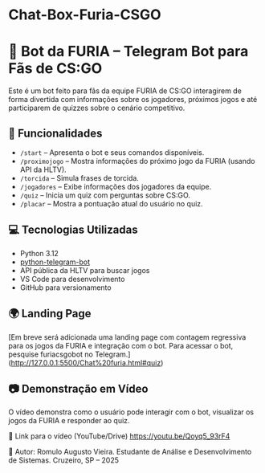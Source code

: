 # Chat-Box-Furia-CSGO

# 🤖 Bot da FURIA – Telegram Bot para Fãs de CS:GO

Este é um bot feito para fãs da equipe FURIA de CS:GO interagirem de forma divertida com informações sobre os jogadores, próximos jogos e até participarem de quizzes sobre o cenário competitivo.

## 🚀 Funcionalidades

- `/start` – Apresenta o bot e seus comandos disponíveis.
- `/proximojogo` – Mostra informações do próximo jogo da FURIA (usando API da HLTV).
- `/torcida` – Simula frases de torcida.
- `/jogadores` – Exibe informações dos jogadores da equipe.
- `/quiz` – Inicia um quiz com perguntas sobre CS:GO.
- `/placar` – Mostra a pontuação atual do usuário no quiz.

## 💻 Tecnologias Utilizadas

- Python 3.12
- [python-telegram-bot](https://github.com/python-telegram-bot/python-telegram-bot)
- API pública da HLTV para buscar jogos
- VS Code para desenvolvimento
- GitHub para versionamento

## 🌍 Landing Page

[Em breve será adicionada uma landing page com contagem regressiva para os jogos da FURIA e integração com o bot.
Para acessar o bot, pesquise furiacsgobot no Telegram.] (http://127.0.0.1:5500/Chat%20furia.html#quiz)

## 📷 Demonstração em Vídeo
O vídeo demonstra como o usuário pode interagir com o bot, visualizar os jogos da FURIA e responder ao quiz.

🔗 Link para o vídeo (YouTube/Drive)
https://youtu.be/Qoyq5_93rF4

👤 Autor:
Romulo Augusto Vieira.
Estudante de Análise e Desenvolvimento de Sistemas.
Cruzeiro, SP – 2025
